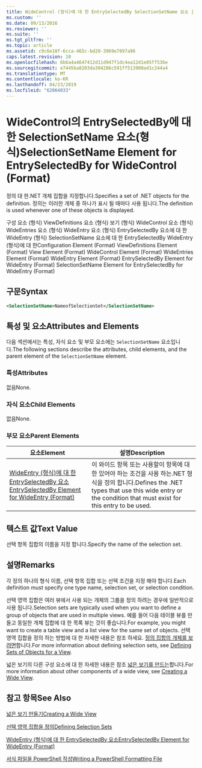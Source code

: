```yaml
---
title: WideControl (형식)에 대 한 EntrySelectedBy SelectionSetName 요소 | Microsoft Docs
ms.custom: ''
ms.date: 09/13/2016
ms.reviewer: ''
ms.suite: ''
ms.tgt_pltfrm: ''
ms.topic: article
ms.assetid: c9c6e18f-6cca-465c-bd20-3969e7897a96
caps.latest.revision: 10
ms.openlocfilehash: 6b6a4a4647412d11d947f1dc4ea12d1e05ff536e
ms.sourcegitcommit: e7445ba8203da304286c591ff513900ad1c244a4
ms.translationtype: MT
ms.contentlocale: ko-KR
ms.lasthandoff: 04/23/2019
ms.locfileid: "62064033"
---
```

# <a name="selectionsetname-element-for-entryselectedby-for-widecontrol-format"></a><span data-ttu-id="3bf1c-102">WideControl의 EntrySelectedBy에 대한 SelectionSetName 요소(형식)</span><span class="sxs-lookup"><span data-stu-id="3bf1c-102">SelectionSetName Element for EntrySelectedBy for WideControl (Format)</span></span>

<span data-ttu-id="3bf1c-103">정의 대 한.NET 개체 집합을 지정합니다.</span><span class="sxs-lookup"><span data-stu-id="3bf1c-103">Specifies a set of .NET objects for the definition.</span></span> <span data-ttu-id="3bf1c-104">정의는 이러한 개체 중 하나가 표시 될 때마다 사용 됩니다.</span><span class="sxs-lookup"><span data-stu-id="3bf1c-104">The definition is used whenever one of these objects is displayed.</span></span>

<span data-ttu-id="3bf1c-105">구성 요소 (형식) ViewDefinitions 요소 (형식) 보기 (형식) WideControl 요소 (형식) WideEntries 요소 (형식) WideEntry 요소 (형식) EntrySelectedBy 요소에 대 한 WideEntry (형식) SelectionSetName 요소에 대 한 EntrySelectedBy WideEntry (형식)에 대 한</span><span class="sxs-lookup"><span data-stu-id="3bf1c-105">Configuration Element (Format) ViewDefinitions Element (Format) View Element (Format) WideControl Element (Format) WideEntries Element (Format) WideEntry Element (Format) EntrySelectedBy Element for WideEntry (Format) SelectionSetName Element for EntrySelectedBy for WideEntry (Format)</span></span>

## <a name="syntax"></a><span data-ttu-id="3bf1c-106">구문</span><span class="sxs-lookup"><span data-stu-id="3bf1c-106">Syntax</span></span>

```xml
<SelectionSetName>NameofSelectionSet</SelectionSetName>

```

## <a name="attributes-and-elements"></a><span data-ttu-id="3bf1c-107">특성 및 요소</span><span class="sxs-lookup"><span data-stu-id="3bf1c-107">Attributes and Elements</span></span>

<span data-ttu-id="3bf1c-108">다음 섹션에서는 특성, 자식 요소 및 부모 요소에는 `SelectionSetName` 요소입니다.</span><span class="sxs-lookup"><span data-stu-id="3bf1c-108">The following sections describe the attributes, child elements, and the parent element of the `SelectionSetName` element.</span></span>

### <a name="attributes"></a><span data-ttu-id="3bf1c-109">특성</span><span class="sxs-lookup"><span data-stu-id="3bf1c-109">Attributes</span></span>

<span data-ttu-id="3bf1c-110">없음</span><span class="sxs-lookup"><span data-stu-id="3bf1c-110">None.</span></span>

### <a name="child-elements"></a><span data-ttu-id="3bf1c-111">자식 요소</span><span class="sxs-lookup"><span data-stu-id="3bf1c-111">Child Elements</span></span>

<span data-ttu-id="3bf1c-112">없음</span><span class="sxs-lookup"><span data-stu-id="3bf1c-112">None.</span></span>

### <a name="parent-elements"></a><span data-ttu-id="3bf1c-113">부모 요소</span><span class="sxs-lookup"><span data-stu-id="3bf1c-113">Parent Elements</span></span>

|<span data-ttu-id="3bf1c-114">요소</span><span class="sxs-lookup"><span data-stu-id="3bf1c-114">Element</span></span>|<span data-ttu-id="3bf1c-115">설명</span><span class="sxs-lookup"><span data-stu-id="3bf1c-115">Description</span></span>|
|-------------|-----------------|
|[<span data-ttu-id="3bf1c-116">WideEntry (형식)에 대 한 EntrySelectedBy 요소</span><span class="sxs-lookup"><span data-stu-id="3bf1c-116">EntrySelectedBy Element for WideEntry (Format)</span></span>](./entryselectedby-element-for-wideentry-format.md)|<span data-ttu-id="3bf1c-117">이 와이드 항목 또는 사용할이 항목에 대 한 있어야 하는 조건을 사용 하는.NET 형식을 정의 합니다.</span><span class="sxs-lookup"><span data-stu-id="3bf1c-117">Defines the .NET types that use this wide entry or the condition that must exist for this entry to be used.</span></span>|

## <a name="text-value"></a><span data-ttu-id="3bf1c-118">텍스트 값</span><span class="sxs-lookup"><span data-stu-id="3bf1c-118">Text Value</span></span>

<span data-ttu-id="3bf1c-119">선택 항목 집합의 이름을 지정 합니다.</span><span class="sxs-lookup"><span data-stu-id="3bf1c-119">Specify the name of the selection set.</span></span>

## <a name="remarks"></a><span data-ttu-id="3bf1c-120">설명</span><span class="sxs-lookup"><span data-stu-id="3bf1c-120">Remarks</span></span>

<span data-ttu-id="3bf1c-121">각 정의 하나의 형식 이름, 선택 항목 집합 또는 선택 조건을 지정 해야 합니다.</span><span class="sxs-lookup"><span data-stu-id="3bf1c-121">Each definition must specify one type name, selection set, or selection condition.</span></span>

<span data-ttu-id="3bf1c-122">선택 영역 집합은 여러 뷰에서 사용 되는 개체의 그룹을 정의 하려는 경우에 일반적으로 사용 됩니다.</span><span class="sxs-lookup"><span data-stu-id="3bf1c-122">Selection sets are typically used when you want to define a group of objects that are used in multiple views.</span></span> <span data-ttu-id="3bf1c-123">예를 들어 다음 테이블 뷰를 만들고 동일한 개체 집합에 대 한 목록 뷰는 것이 좋습니다.</span><span class="sxs-lookup"><span data-stu-id="3bf1c-123">For example, you might want to create a table view and a list view for the same set of objects.</span></span> <span data-ttu-id="3bf1c-124">선택 영역 집합을 정의 하는 방법에 대 한 자세한 내용은 참조 하세요. [정의 집합의 개체를 보려면](./defining-selection-sets.md)합니다.</span><span class="sxs-lookup"><span data-stu-id="3bf1c-124">For more information about defining selection sets, see [Defining Sets of Objects for a View](./defining-selection-sets.md).</span></span>

<span data-ttu-id="3bf1c-125">넓은 보기의 다른 구성 요소에 대 한 자세한 내용은 참조 [넓은 보기를 만드는](./creating-a-wide-view.md)합니다.</span><span class="sxs-lookup"><span data-stu-id="3bf1c-125">For more information about other components of a wide view, see [Creating a Wide View](./creating-a-wide-view.md).</span></span>

## <a name="see-also"></a><span data-ttu-id="3bf1c-126">참고 항목</span><span class="sxs-lookup"><span data-stu-id="3bf1c-126">See Also</span></span>

[<span data-ttu-id="3bf1c-127">넓은 보기 만들기</span><span class="sxs-lookup"><span data-stu-id="3bf1c-127">Creating a Wide View</span></span>](./creating-a-wide-view.md)

[<span data-ttu-id="3bf1c-128">선택 영역 집합을 정의</span><span class="sxs-lookup"><span data-stu-id="3bf1c-128">Defining Selection Sets</span></span>](./defining-selection-sets.md)

[<span data-ttu-id="3bf1c-129">WideEntry (형식)에 대 한 EntrySelectedBy 요소</span><span class="sxs-lookup"><span data-stu-id="3bf1c-129">EntrySelectedBy Element for WideEntry (Format)</span></span>](./entryselectedby-element-for-wideentry-format.md)

[<span data-ttu-id="3bf1c-130">서식 파일을 PowerShell 작성</span><span class="sxs-lookup"><span data-stu-id="3bf1c-130">Writing a PowerShell Formatting File</span></span>](./writing-a-powershell-formatting-file.md)
